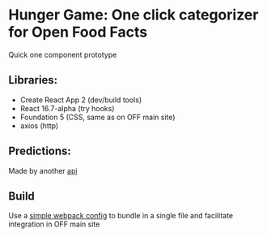 # Hunger Game: One click categorizer for Open Food Facts

Quick one component prototype

## Libraries:

- Create React App 2 (dev/build tools)
- React 16.7-alpha (try hooks)
- Foundation 5 (CSS, same as on OFF main site)
- axios (http)

## Predictions:

Made by another [api](http://robotoff.bournhonesque.eu/api/v1/categories/predictions)

## Build

Use a [simple webpack config](https://github.com/facebook/create-react-app/issues/3365#issuecomment-376546407) to bundle in a single file and facilitate integration in OFF main site
